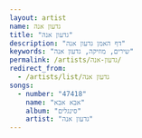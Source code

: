 ```yaml
---
layout: artist
name: גדעון אנה
title: "גדעון אנה"
description: "דף האמן גדעון אנה"
keywords: "שירים, מוזיקה, גדעון אנה"
permalink: /artists/גדעון-אנה/
redirect_from:
  - /artists/list/גדעון אנה
songs:
  - number: "47418"
    name: "אבא אבא"
    album: "סינגלים"
    artist: "גדעון אנה"
---
```

